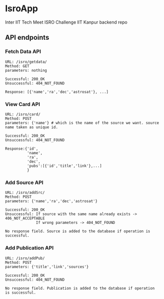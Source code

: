 # IsroApp
Inter IIT Tech Meet ISRO Challenge IIT Kanpur backend repo

## API endpoints
### Fetch Data API
```
URL: /isro/getdata/
Method: GET
parameters: nothing

Successful: 200_OK
Unsuccessful: 404_NOT_FOUND

Response: [{'name','ra','dec','astrosat'}, ...]
```
### View Card API
```
URL: /isro/card/
Method: POST
parameters: {'name'} # which is the name of the source we want. source name taken as unique id.

Successful: 200_OK
Unsuccessful: 404_NOT_FOUND

Response:{'id',
          'name',
          'ra',
          'dec',
          'pubs':[{'id','title','link'},...]
          }
```
### Add Source API
```
URL: /isro/addSrc/
Method: POST
parameters: {'name','ra','dec','astrosat'}

Successful: 200_OK
Unsuccessful: If source with the same name already exists -> 406_NOT_ACCEPTABLE
              If wrong parameters -> 404_NOT_FOUND

No response field. Source is added to the database if operation is successful.
```
### Add Publication API
```
URL: /isro/addPub/
Method: POST
parameters: {'title','link','sources'}

Successful: 200_OK
Unsuccessful: 404_NOT_FOUND

No response field. Publication is added to the database if operation is successful.
```
